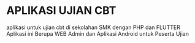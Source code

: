 # APLIKASI UJIAN CBT 
aplikasi untuk ujian cbt di sekolahan SMK dengan PHP dan FLUTTER 
Aplikasi ini Berupa WEB Admin dan Aplikasi Android untuk Peserta Ujian